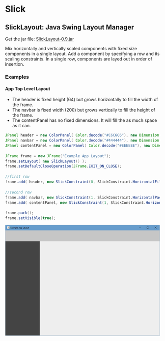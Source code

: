 # Slick
## SlickLayout: Java Swing Layout Manager
Get the jar file: [SlickLayout-0.9.jar](https://github.com/jpxor/slick/blob/dev/SlickLayout-0.9.jar)

Mix horizontally and vertically scaled components with fixed size components in a single layout. Add a component by specifying a row and its scaling constraints. In a single row, components are layed out in order of insertion. 

### Examples
#### App Top Level Layout
* The header is fixed height (64) but grows horizontally to fill the width of the frame.
* The navbar is fixed width (200) but grows vertically to fill the height of the frame. 
* The contentPanel has no fixed dimensions. It will fill the as much space as it can. 
```Java
JPanel header = new ColorPanel( Color.decode("#C6C6C6"), new Dimension(900, 64) ); 
JPanel navbar = new ColorPanel( Color.decode("#444444"), new Dimension(200, 550) );
JPanel contentPanel = new ColorPanel( Color.decode("#EEEEEE"), new Dimension(700, 550) );

JFrame frame = new JFrame("Example App Layout");
frame.setLayout( new SlickLayout() ); 
frame.setDefaultCloseOperation(JFrame.EXIT_ON_CLOSE); 

//first row
frame.add( header, new SlickConstraint(0, SlickConstraint.HorizontalFill, SlickConstraint.VerticalPack) );

//second row
frame.add( navbar, new SlickConstraint(1, SlickConstraint.HorizontalPack, SlickConstraint.VerticalFill) );
frame.add( contentPanel, new SlickConstraint(1, SlickConstraint.HorizontalFill, SlickConstraint.VerticalFill) );

frame.pack();
frame.setVisible(true);
```
![example-app-layout-text][example-app-layout]





[example-app-layout]: https://github.com/jpxor/slick/blob/dev/Examples/res/example-app-layout.png "example-app-layout"

